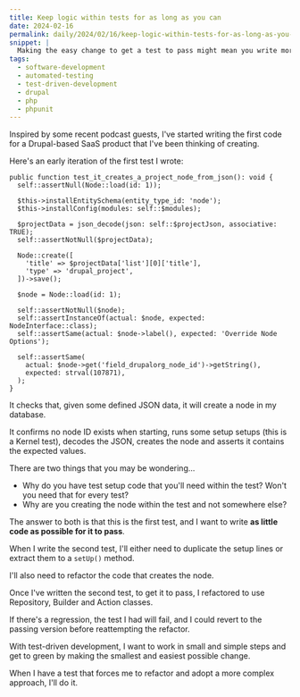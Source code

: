```yaml
---
title: Keep logic within tests for as long as you can
date: 2024-02-16
permalink: daily/2024/02/16/keep-logic-within-tests-for-as-long-as-you-can
snippet: |
  Making the easy change to get a test to pass might mean you write more logic in your tests than you expect, at least to begin with.
tags:
  - software-development
  - automated-testing
  - test-driven-development
  - drupal
  - php
  - phpunit
---
```


Inspired by some recent podcast guests, I've started writing the first code for a Drupal-based SaaS product that I've been thinking of creating.

Here's an early iteration of the first test I wrote:

```language-php
public function test_it_creates_a_project_node_from_json(): void {
  self::assertNull(Node::load(id: 1));

  $this->installEntitySchema(entity_type_id: 'node');
  $this->installConfig(modules: self::$modules);

  $projectData = json_decode(json: self::$projectJson, associative: TRUE);
  self::assertNotNull($projectData);

  Node::create([
    'title' => $projectData['list'][0]['title'],
    'type' => 'drupal_project',
  ])->save();

  $node = Node::load(id: 1);

  self::assertNotNull($node);
  self::assertInstanceOf(actual: $node, expected: NodeInterface::class);
  self::assertSame(actual: $node->label(), expected: 'Override Node Options');

  self::assertSame(
    actual: $node->get('field_drupalorg_node_id')->getString(),
    expected: strval(107871),
  );
}
```

It checks that, given some defined JSON data, it will create a node in my database.

It confirms no node ID exists when starting, runs some setup setups (this is a Kernel test), decodes the JSON, creates the node and asserts it contains the expected values.

There are two things that you may be wondering...

* Why do you have test setup code that you'll need within the test? Won't you need that for every test?
* Why are you creating the node within the test and not somewhere else?

The answer to both is that this is the first test, and I want to write **as little code as possible for it to pass**.

When I write the second test, I'll either need to duplicate the setup lines or extract them to a `setUp()` method.

I'll also need to refactor the code that creates the node.

Once I've written the second test, to get it to pass, I refactored to use Repository, Builder and Action classes.

If there's a regression, the test I had will fail, and I could revert to the passing version before reattempting the refactor.

With test-driven development, I want to work in small and simple steps and get to green by making the smallest and easiest possible change.

When I have a test that forces me to refactor and adopt a more complex approach, I'll do it.
